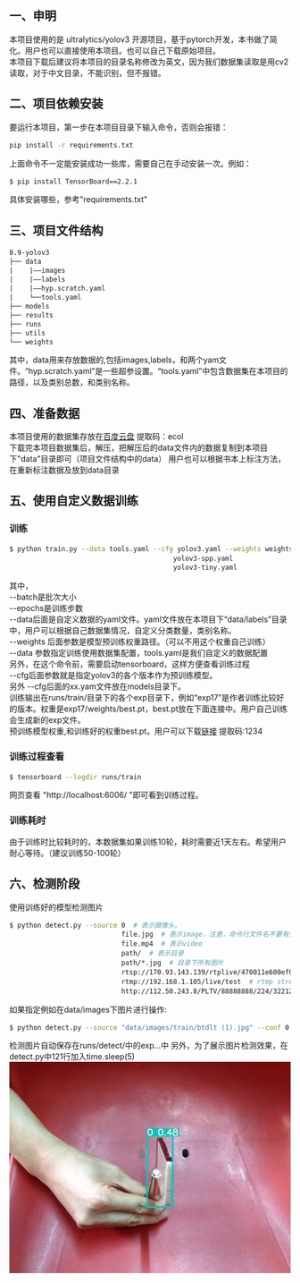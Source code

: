 ## 一、申明
本项目使用的是 ultralytics/yolov3 开源项目，基于pytorch开发，本书做了简化。用户也可以直接使用本项目。也可以自己下载原始项目。<br>
本项目下载后建议将本项目的目录名称修改为英文，因为我们数据集读取是用cv2读取，对于中文目录，不能识别，但不报错。
## 二、项目依赖安装
要运行本项目，第一步在本项目目录下输入命令，否则会报错：
```bash
pip install -r requirements.txt
```
上面命令不一定能安装成功一些库，需要自己在手动安装一次。例如：
```bash
$ pip install TensorBoard==2.2.1
```
具体安装哪些，参考"requirements.txt"
## 三、项目文件结构
```
8.9-yolov3
├── data
|    |——images
|    |——labels
|    |——hyp.scratch.yaml
|    └──tools.yaml
├── models
├── results
├── runs
├── utils
└── weights
```
其中，data用来存放数据的,包括images,labels，和两个yam文件。“hyp.scratch.yaml”是一些超参设置。“tools.yaml”中包含数据集在本项目的路径，以及类别总数，和类别名称。

## 四、准备数据
本项目使用的数据集存放在[百度云盘](https://pan.baidu.com/s/1Ijd75uACrjZMusPZJq-jlA) 
提取码：ecol <br/>
下载完本项目数据集后，解压，把解压后的data文件内的数据复制到本项目下"data"目录即可（项目文件结构中的data）
用户也可以根据书本上标注方法，在重新标注数据及放到data目录

## 五、使用自定义数据训练
### 训练

```bash
$ python train.py --data tools.yaml --cfg yolov3.yaml --weights weights/yolov3.weights --batch-size 24
                                         yolov3-spp.yaml                       24
                                         yolov3-tiny.yaml                      64
```
其中，<br/>
--batch是批次大小<br/>
--epochs是训练步数<br/>
--data后面是自定义数据的yaml文件。yaml文件放在本项目下“data/labels”目录中，用户可以根据自己数据集情况，自定义分类数量，类别名称。<br/>
--weights 后面参数是模型预训练权重路径。（可以不用这个权重自己训练）<br/>
--data 参数指定训练使用数据集配置，tools.yaml是我们自定义的数据配置<br/>
另外，在这个命令前，需要启动tensorboard，这样方便查看训练过程<br/>
--cfg后面参数就是指定yolov3的各个版本作为预训练模型。<br/>
另外 --cfg后面的xx.yam文件放在models目录下。<br/>
训练输出在runs/train/目录下的各个exp目录下，例如“exp17”是作者训练比较好的版本。权重是exp17/weights/best.pt，best.pt放在下面连接中。用户自己训练会生成新的exp文件。<br/>
预训练模型权重,和训练好的权重best.pt。用户可以下载[链接](https://pan.baidu.com/s/1_dc1e1T0ixiEbWqW9Q3sEQ) 提取码:1234

### 训练过程查看
```bash
$ tensorboard --logdir runs/train
```
网页查看
"http://localhost:6006/ "即可看到训练过程。

### 训练耗时
由于训练时比较耗时的，本数据集如果训练10轮，耗时需要近1天左右。希望用户耐心等待。（建议训练50-100轮）
## 六、检测阶段

使用训练好的模型检测图片
```bash
$ python detect.py --source 0  # 表示摄像头。
                            file.jpg  # 表示image，注意，命令行文件名不要有空格出现，我们的数据集中‘btdlt (1).jpg’中有空格需要操作一下：windows环境把路径用双引号包起来。linux用单引号
                            file.mp4  # 表示video
                            path/  # 表示目录
                            path/*.jpg  # 目录下所有图片
                            rtsp://170.93.143.139/rtplive/470011e600ef003a004ee33696235daa  # rtsp stream
                            rtmp://192.168.1.105/live/test  # rtmp stream
                            http://112.50.243.8/PLTV/88888888/224/3221225900/1.m3u8  # http stream
```
如果指定例如在data/images下图片进行操作:
```bash
$ python detect.py --source "data/images/train/btdlt (1).jpg" --conf 0.25
```
检测图片自动保存在runs/detect/中的exp...中
另外，为了展示图片检测效果，在detect.py中121行加入time.sleep(5)<br/>
![](results/test.jpg "detect_result")